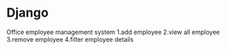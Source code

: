 # Django
Office employee management system
1.add employee
2.view all employee
3.remove employee
4.filter employee details
